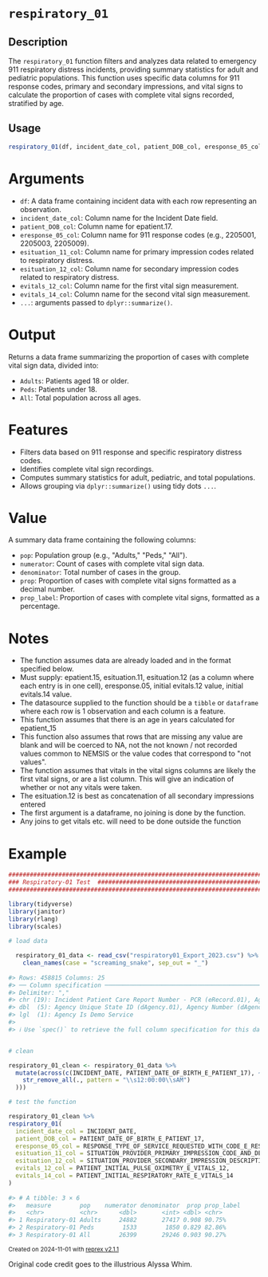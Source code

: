 # `respiratory_01`

## Description
The `respiratory_01` function filters and analyzes data related to emergency 911 respiratory distress incidents, providing summary statistics for adult and pediatric populations. This function uses specific data columns for 911 response codes, primary and secondary impressions, and vital signs to calculate the proportion of cases with complete vital signs recorded, stratified by age.

## Usage
```R
respiratory_01(df, incident_date_col, patient_DOB_col, eresponse_05_col, esituation_11_col, esituation_12_col, evitals_12_col, evitals_14_col, ...)
```

# Arguments
* `df`: A data frame containing incident data with each row representing an observation.
* `incident_date_col`: Column name for the Incident Date field.
* `patient_DOB_col`: Column name for epatient.17.
* `eresponse_05_col`: Column name for 911 response codes (e.g., 2205001, 2205003, 2205009).
* `esituation_11_col`: Column name for primary impression codes related to respiratory distress.
* `esituation_12_col`: Column name for secondary impression codes related to respiratory distress.
* `evitals_12_col`: Column name for the first vital sign measurement.
* `evitals_14_col`: Column name for the second vital sign measurement.
* `...`: arguments passed to `dplyr::summarize()`.

# Output
Returns a data frame summarizing the proportion of cases with complete vital sign data, divided into:

* `Adults`: Patients aged 18 or older.
* `Peds`: Patients under 18.
* `All`: Total population across all ages.

# Features
* Filters data based on 911 response and specific respiratory distress codes.
* Identifies complete vital sign recordings.
* Computes summary statistics for adult, pediatric, and total populations.
* Allows grouping via `dplyr::summarize()` using tidy dots `...`.

# Value
A summary data frame containing the following columns:
* `pop`: Population group (e.g., "Adults," "Peds," "All").
* `numerator`: Count of cases with complete vital sign data.
* `denominator`: Total number of cases in the group.
* `prop`: Proportion of cases with complete vital signs formatted as a decimal number.
* `prop_label`: Proportion of cases with complete vital signs, formatted as a percentage.

# Notes
* The function assumes data are already loaded and in the format specified below.
* Must supply: epatient.15, esituation.11, esituation.12 (as a column where each entry is in one cell), eresponse.05, initial evitals.12 value, initial evitals.14 value.
* The datasource supplied to the function should be a `tibble` or `dataframe` where each row is 1 observation and each column is a feature.
* This function assumes that there is an age in years calculated for epatient_15
* This function also assumes that rows that are missing any value are blank and will be coerced to NA, not the not known / not recorded values common to NEMSIS or the value codes that correspond to "not values".
* The function assumes that vitals in the vital signs columns are likely the first vital signs, or are a list column.  This will give an indication of whether or not any vitals were taken.
* The esituation.12 is best as concatenation of all secondary impressions entered
* The first argument is a dataframe, no joining is done by the function.
* Any joins to get vitals etc. will need to be done outside the function

# Example

``` r
################################################################################
### Respiratory-01 Test  #######################################################
################################################################################

library(tidyverse)
library(janitor)
library(rlang)
library(scales)
  
# load data

  respiratory_01_data <- read_csv("respiratory01_Export_2023.csv") %>% 
    clean_names(case = "screaming_snake", sep_out = "_")
    
#> Rows: 458815 Columns: 25
#> ── Column specification ────────────────────────────────────────────────────────
#> Delimiter: ","
#> chr (19): Incident Patient Care Report Number - PCR (eRecord.01), Agency Nam...
#> dbl  (5): Agency Unique State ID (dAgency.01), Agency Number (dAgency.02), P...
#> lgl  (1): Agency Is Demo Service
#> 
#> ℹ Use `spec()` to retrieve the full column specification for this data.


# clean

respiratory_01_clean <- respiratory_01_data %>%
  mutate(across(c(INCIDENT_DATE, PATIENT_DATE_OF_BIRTH_E_PATIENT_17), ~ mdy(
    str_remove_all(., pattern = "\\s12:00:00\\sAM")
  )))

# test the function

respiratory_01_clean %>% 
respiratory_01(
  incident_date_col = INCIDENT_DATE,
  patient_DOB_col = PATIENT_DATE_OF_BIRTH_E_PATIENT_17,
  eresponse_05_col = RESPONSE_TYPE_OF_SERVICE_REQUESTED_WITH_CODE_E_RESPONSE_05,
  esituation_11_col = SITUATION_PROVIDER_PRIMARY_IMPRESSION_CODE_AND_DESCRIPTION_E_SITUATION_11,
  esituation_12_col = SITUATION_PROVIDER_SECONDARY_IMPRESSION_DESCRIPTION_AND_CODE_LIST_E_SITUATION_12,
  evitals_12_col = PATIENT_INITIAL_PULSE_OXIMETRY_E_VITALS_12,
  evitals_14_col = PATIENT_INITIAL_RESPIRATORY_RATE_E_VITALS_14
)
  
#> # A tibble: 3 × 6
#>   measure        pop    numerator denominator  prop prop_label
#>   <chr>          <chr>      <dbl>       <int> <dbl> <chr>     
#> 1 Respiratory-01 Adults     24882       27417 0.908 90.75%    
#> 2 Respiratory-01 Peds        1533        1850 0.829 82.86%    
#> 3 Respiratory-01 All        26399       29246 0.903 90.27%
```

<sup>Created on 2024-11-01 with [reprex v2.1.1](https://reprex.tidyverse.org)</sup>

Original code credit goes to the illustrious Alyssa Whim.
